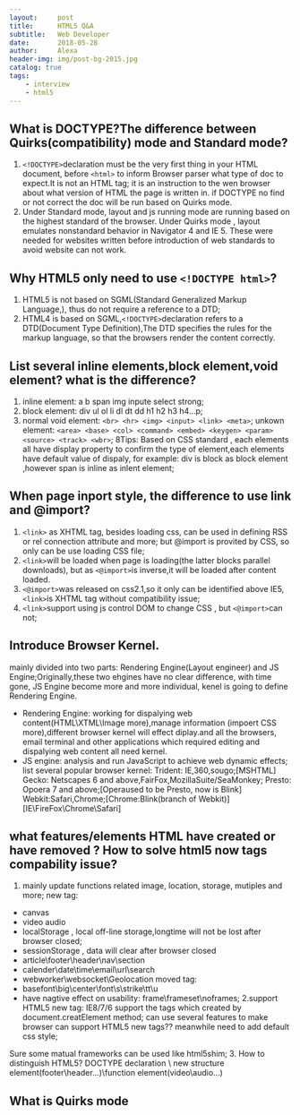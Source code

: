 ```yaml
---
layout:     post
title:      HTML5 Q&A
subtitle:   Web Developer 
date:       2018-05-28
author:     Alexa
header-img: img/post-bg-2015.jpg
catalog: true
tags:
    - interview
    - html5
---
```

## What is DOCTYPE?The difference between Quirks(compatibility) mode and Standard mode?
1. `<!DOCTYPE>`declaration must be the very first thing in your HTML document, before `<html>` to inform Browser parser what type of doc to expect.It is not an HTML tag; it is an instruction to the wen browser about what version of HTML the page is written in. 
if DOCTYPE no find or not correct the doc will be run based on Quirks mode. 
2. Under Standard mode, layout and js running mode are running based on the highest standard of the browser. Under Quirks mode , layout emulates nonstandard behavior in Navigator 4 and IE 5. These were needed for websites written before introduction of web standards to avoid website can not work.

## Why HTML5 only need to use `<!DOCTYPE html>`?
1. HTML5 is not based on SGML(Standard Generalized Markup Language,), thus do not require a reference to a DTD;
2. HTML4 is based on SGML,`<!DOCTYPE>`declaration refers to a DTD(Document Type Definition),The DTD specifies the rules for the markup language, so that the browsers render the content correctly.

## List several inline elements,block element,void element? what is the difference?
1. inline element: a b span img inpute select strong;
2. block element: div ul ol li dl dt dd h1 h2 h3 h4...p;
3. normal void element: `<br> <hr> <img> <input> <link> <meta>`; unkown element: `<area> <base> <col> <command> <embed> <keygen> <param> <source> <track> <wbr>`; 
8Tips:
Based on CSS standard , each elements all have display property to confirm the type of element,each elements have default value of dispaly, for example: div is block as block element ,however span is inline as inlent element;

## When page inport style, the difference to use link and @import?
1. `<link>` as XHTML tag, besides loading css, can be used in defining RSS or rel connection attribute and more; but @import is provited by CSS, so only can be use loading CSS file;
2. `<link>`will be loaded when page is loading(the latter blocks parallel downloads), but as `<@import>`is inverse,it will be loaded after content loaded.
3. `<@import>`was released on css2.1,so it only can be identified above IE5, `<link>`is XHTML tag without compatibility issue;
4. `<link>`support using js control DOM to change CSS , but `<@import>`can not;

## Introduce Browser Kernel.
mainly divided into two parts: Rendering Engine(Layout engineer) and JS Engine;Originally,these two ehgines have no clear difference, with time gone, JS Engine become more and more individual, kenel is going to define Rendering Engine. 
* Rendering Engine: working for dispalying web content(HTML\XTML\Image more),manage information (impoert CSS more),different browser kernel will effect diplay.and all the browsers, email terminal and other applications which required editing and dispalying web content all need kernel.
* JS engine: analysis and run JavaScript to achieve web dynamic effects;
list several popular browser kernel:
Trident: IE,360,sougo;[MSHTML]
Gecko: Netscapes 6 and above,FairFox,MozillaSuite/SeaMonkey;
Presto: Opoera 7 and above;[Operaused to be Presto, now is Blink]
Webkit:Safari,Chrome;[Chrome:Blink(branch of Webkit)]
[IE\FireFox\Chrome\Safari]

## what features/elements HTML have created or have removed ?  How to solve html5 now tags compability issue?
1. mainly update functions related image, location, storage, mutiples and more;
new tag:
  * canvas
  * video audio
  * localStorage , local off-line storage,longtime will not be lost after browser closed;
  * sessionStorage , data will clear after browser closed
  * article\footer\header\nav\section
  * calender\date\time\email\url\search
  * webworker\websocket\Geolocation
moved tag:
  * basefont\big\center\font\s\strike\tt\u
  * have nagtive effect on usability: frame\frameset\noframes;
2.support HTML5 new tag:
IE8/7/6 support the tags which created by document.creatElement method;
can use several features to make browser can support HTML5 new tags?? meanwhile need to add default css style;

Sure some matual frameworks can be used like html5shim;
  	 <!--[if lt IE 9]>
  		<script> src="http://html5shim.googlecode.com/svn/trunk/html5.js"</script>
  	 <![endif]-->
 3. How to distinguish HTML5? DOCTYPE declaration \ new structure element(footer\header...)\function element(video\audio...)

## What is Quirks mode
  




